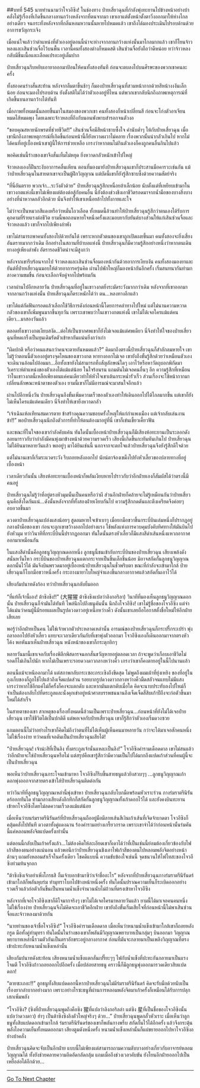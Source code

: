 ##บทที่ 545 นายท่านนามว่าโจวอีซิง!
ในช่องทาง ป๋ายเสี่ยวฉุนที่กำลังพุ่งทะยานไปข้างหน้าอย่างบ้าคลั่งไม่รู้เรื่องที่เกิดขึ้นกลางลานกว้างหลังจากที่ตนจากมา เขาเอาแต่ตั้งหน้าตั้งตาวิ่งออกมาให้ห่างไกลอย่างเดียว จนกระทั่งหลังจากที่กลิ่นหอมหวานนั้นหายไปหมดแล้ว เขาถึงได้มองประเมินไปรอบด้านด้วยอาการขวัญกระเจิง

เมื่อแน่ใจแล้วว่าตำแหน่งที่ตัวเองอยู่ตอนนี้น่าจะห่างจากลานกว้างแห่งนั้นมาไกลมากแล้ว เขาก็โยนจ้าวหลงและเสินซ่วนจื่อไว้บนพื้น เวลานี้คนทั้งสองต่างก็หมดสติ เสินซ่วนจื่อยังถือว่าดีหน่อย ทว่าจ้าวหลงกลับมีชิ้นเนื้อและเลือดเปรอะอยู่เต็มปาก

ป๋ายเสี่ยวฉุนรีบหยิบเอายาออกมาป้อนให้คนทั้งสองทันที ก่อนจะตบลงไปบนศีรษะของพวกเขาคนละครั้ง

ทั้งสองคนร่างสั่นสะท้าน หลังจากลืมตาขึ้นช้าๆ ก็มองป๋ายเสี่ยวฉุนที่สวมหน้ากากด้วยสีหน้างงงันเล็กน้อย ก่อนจะมองไปรอบด้าน ยังตั้งสติไม่ได้ว่าตัวเองอยู่ที่ไหน แต่พวกเขากลับนึกถึงภาพเหตุการณ์ที่เกิดขึ้นบนลานกว้างได้ทันที

เมื่อภาพทั้งหมดนั้นลอยขึ้นมาในสมองของพวกเขา คนทั้งสองก็หน้าเปลี่ยนสี ก่อนจะโก่งตัวอาเจียนหมดไส้หมดพุง โดยเฉพาะจ้าวหลงที่ถึงกับนอนพังพาบสำรอกจนตัวงอ

“ขอบคุณสหายนักพรตที่ช่วยชีวิต!!” เสินซ่วนจื่อมีสีหน้าซาบซึ้งใจ คำนับต่ำๆ ให้กับป๋ายเสี่ยวฉุน เมื่อเขานึกถึงภาพเหตุการณ์ที่เกิดขึ้นก่อนหน้านี้ก็ยังหวาดผวาไม่คลาย เรื่องพวกนั้นน่ากลัวเกินไป หากไม่ได้คนที่อยู่เบื้องหน้าเขาผู้นี้ให้การช่วยเหลือ เกรงว่าหากตนไม่กินตัวเองก็คงถูกคนอื่นกินไปแล้ว

พอคิดเช่นนี้ร่างของเขาจึงสั่นเทิ้มไม่หยุด ยิ่งหวาดกลัวหนักเข้าไปใหญ่

จ้าวหลงเองก็ฝืนระงับอาการคลื่นเหียน ตอนที่มองมายังป๋ายเสี่ยวฉุนเขาก็ประสานมือคารวะเช่นกัน แม้ว่าป๋ายเสี่ยวฉุนในสายตาเขาจะเป็นผู้ฝึกวิญญาณ แต่บัดนี้เขาก็ยังรู้สึกซาบซึ้งด้วยความสัตย์จริง

“ที่นี่อันตราย พวกเจ้า...ระวังตัวด้วย” ป๋ายเสี่ยวฉุนรู้สึกเหนื่อยล้าเล็กน้อย นับตั้งแต่ที่เหยียบเข้ามาในเขาวงกตแห่งนี้เขาไม่เพียงแต่ต้องต่อสู้กับคนอื่น นี่ยังต้องช่วงชิงเอาชีวิตรอดมาจากน้ำมือของบางสิ่งบางอย่างที่น่าหวาดกลัวอีกด้วย นั่นจึงทำให้เขาเหนื่อยล้าไปทั้งกายและใจ

ไม่ว่าจะเป็นหมวกสีแดงหรือว่าหมั่นโถวเลือด ทั้งหมดนี้ล้วนทำให้ป๋ายเสี่ยวฉุนรู้สึกว่าตนเองได้รับการคุกคามที่ร้ายแรงต่อชีวิต ยามนี้พอถอนหายใจหนึ่งครั้งและมอบยากับยันต์บางส่วนให้แก่เสินซ่วนจื่อและจ้าวหลงแล้ว เขาก็จากไปเพียงลำพัง

เขาไม่สามารถพาคนทั้งสองไปด้วยกันได้ เพราะหากตัวตนของเขาถูกเปิดเผยขึ้นมา คนทั้งสองจะยิ่งเสี่ยงอันตรายมากกว่าเดิม อีกอย่างในสถานที่บ้าบอแห่งนี้ ป๋ายเสี่ยวฉุนก็มีความรู้สึกอย่างหนึ่งว่าหากตนเดินทางอยู่เพียงลำพัง อัตรารอดชีวิตน่าจะมีสูงกว่า

หลังจากเขารีบร้อนจากไป จ้าวหลงและเสินซ่วนจื่อมองหน้ากันด้วยอาการเงียบงัน คนทั้งสองมองยาและยันต์ที่ป๋ายเสี่ยวฉุนมอบให้ด้วยอาการครุ่นคิด ผ่านไปพักใหญ่ก็มองหน้ากันอีกครั้ง เริ่มสนทนากันท่ามกลางความขมขื่น ก่อนจะเลือกจับคู่จากไปพร้อมกัน

เวลาผ่านไปอีกหลายวัน ป๋ายเสี่ยวฉุนที่อยู่ในเขาวงกตยิ่งระมัดระวังมากกว่าเดิม หลังจากที่เขาออกมาจากลานกว้างแห่งนั้น ป๋ายเสี่ยวฉุนก็ตระหนักได้ว่า ตน...หลงทางอีกแล้ว

เขาได้แต่กัดฟันกรอดแล้วเลือกใช้วิธีการดังก่อนหน้านี้โดยการคลำทางไปใหม่ แต่ไม่นานความหวาดกลัวของเขาก็เพิ่มพูนมากขึ้นทุกวัน เพราะเขาพบว่าในเขาวงกตแห่งนี้ เขาไม่ได้เจอใครแม้แต่คนเดียว...มาสองวันแล้ว

ตลอดทั้งเขาวงกตเงียบสงัด...ต่อให้เป็นซากศพเขาก็ยังไม่เจอแม้แต่ศพเดียว นี่จึงทำให้ใจของป๋ายเสี่ยวฉุนที่หดเกร็งเป็นทุนเดิมรัดตัวเข้าหากันแน่นยิ่งกว่าเก่า

“ผิดปกติ หรือว่าคนแสนกว่าคนจะตายกันหมดแล้ว?” คิดมาถึงตรงนี้ป๋ายเสี่ยวฉุนก็สำลักลมหายใจ เขาไม่รู้ว่าตอนนี้ตัวเองอยู่ตรงจุดไหนของเขาวงกต หาทางออกไม่เจอ เขายังถึงขั้นรู้สึกด้วยว่าเหมือนตัวเองจะเดินวนอ้อมไปอ้อมมา...อีกทั้งเขายังไม่สามารถทิ้งสัญลักษณ์ใดๆ เอาไว้หรือหาวัตถุบอกพิกัดมาวิเคราะห์ตำแหน่งของตัวเองได้แม้แต่น้อย ในใจร้อนรน แถมดันไม่เจอคนอื่นๆ อีก ความรู้สึกที่เหมือนว่าในเขาวงกตนี้เหลือเพียงตนแค่คนเดียวทำให้หัวใจเขาเต้นกระหน่ำรัวเร็ว ส่วนเรื่องจะใช้หน้ากากมาเปลี่ยนลักษณะหน้าตาของตัวเอง ยามนี้เขาก็ไม่มีอารมณ์จะมาสนใจอีกแล้ว

ผ่านไปอีกหนึ่งวัน ป๋ายเสี่ยวฉุนถึงขั้นเพิ่มความเร็วของตัวเองทำให้เดินออกไปได้ไกลมากขึ้น แต่เขาก็ยังไม่เห็นใครแม้แต่คนเดียว นี่จึงทำให้เขายิ่งหวาดกลัว

“เจ้าเฉินเห้อเทียนสมควรตาย ข้าสร้างคุณความชอบครั้งใหญ่ให้แก่กำแพงเมือง แต่เจ้ากลับเล่นงานข้า!!” พอป๋ายเสี่ยวฉุนนึกถึงตัวการที่ทำให้ตนต้องมาอยู่ที่นี่ เขาก็เข่นเขี้ยวเคี้ยวฟัน

และขณะที่ในใจของเขากำลังคับแค้น ทันใดนั้นเบื้องหน้าป๋ายเสี่ยวฉุนก็มีเสียงห้อทะยานเป็นระลอกดังลอยมาราวกับว่ากำลังมีคนพุ่งมาข้างหน้าด้วยความรวดเร็ว เสียงนี้เกิดขึ้นกะทันหันเกินไป ป๋ายเสี่ยวฉุนไม่ได้ยินมาหลายวันแล้ว พออยู่ๆ มาได้ยินเช่นนี้ นอกจากจะตกใจแล้วป๋ายเสี่ยวฉุนจึงยังรู้สึกดีใจด้วย

แต่ไม่นานเขาก็เริ่มระแวดระวัง รีบถอยหลังออกไป นัยน์ตาจ้องเขม็งไปยังหัวเลี้ยวของปลายทางที่อยู่เบื้องหน้า

เวลาเดียวกันนั้น เสียงห้อทะยานเบื้องหน้าก็พลันเงียบหายไปราวกับว่าอีกฝ่ายเองก็สัมผัสได้ว่าตรงนี้มีคนอยู่

ป๋ายเสี่ยวฉุนไม่รู้ว่าที่อยู่ตรงหัวมุมนั้นเป็นคนหรือว่าผี ส่วนอีกฝ่ายก็คล้ายจะไม่รู้เหมือนกันว่าป๋ายเสี่ยวฉุนคือสิ่งใดกันแน่...ดังนั้นหลังจากที่ทั้งสองฝ่ายเงียบกันไป ความรู้สึกกดดันและตึงเครียดจึงค่อยๆ อบอวลขึ้นมา

ดวงตาป๋ายเสี่ยวฉุนเปล่งแสงน้อยๆ สูดลมหายใจเข้าเบาๆ เมื่อยกมือขวาขึ้นกระบี่บินเล่มหนึ่งก็ปรากฏอยู่กลางฝ่ามือของเขา ก่อนจะถูกเขาขว้างออกไปอย่างแรง ใช้พลังแห่งการควบคุมบังคับทิศทางให้มันบินไปยังหัวมุม ทว่าวินาทีที่กระบี่บินนี้ปรากฏออกมา ทันใดนั้นตรงหัวเลี้ยวก็มีแสงสีดำเส้นหนึ่งแหวกอากาศออกมาเหมือนกัน

ในแสงสีดำนั้นคือลูกธนูวิญญาณดอกหนึ่ง ลูกธนูนี้ชนเข้ากับกระบี่บินของป๋ายเสี่ยวฉุน เสียงเพล้งดังสนั่นหวั่นไหว กระบี่บินของป๋ายเสี่ยวฉุนแตกกระจายเป็นชิ้นเล็กชิ้นน้อย มิอาจสกัดกั้นลูกธนูวิญญาณดอกนั้นไว้ได้ มันจึงบินพรวดมาอยู่เบื้องหน้าป๋ายเสี่ยวฉุนในชั่วพริบตา ขณะที่กำลังจะเข้ามาใกล้ ป๋ายเสี่ยวฉุนก็โบกมือขวาหนึ่งครั้ง กระถางมายาใบใหญ่จำแลงขึ้นกลางอากาศแล้วสกัดกั้นเอาไว้ได้

เสียงกัมปนาทดังก้อง ทว่าป๋ายเสี่ยวฉุนกลับยิ้มออก

“ที่แท้ก็เจ้านี้เอง! ต้าซิงซิง!!” (大猩猩 ต้าซิงซิงแปลว่าลิงกอริลา) วินาทีที่มองเห็นลูกธนูวิญญาณดอกนั้น ป๋ายเสี่ยวฉุนก็จำมันได้ทันที ไพล่นึกไปถึงธนูคันนั้น นึกถึงโจวอีซิง! เขาไม่รู้ชื่อของโจวอีซิง แต่จำได้แม่นว่าคนผู้นี้มีรอยแผลเป็นรูปดวงดาวอยู่เหนือหว่างคิ้ว ดังนั้นเขาเลยถือโอกาสตั้งชื่อใหม่ให้อีกฝ่ายเสียเลย

พอรู้ว่าอีกฝ่ายเป็นคน ไม่ใช่เจ้าพวกตัวประหลาดเหล่านั้น อารมณ์ของป๋ายเสี่ยวฉุนก็กระปรี้กระเปร่า พุ่งถลาออกไปยังหัวเลี้ยว แทบจะเวลาเดียวกันกับที่เขาพุ่งตัวออกมา โจวอีซิงเองก็เดินออกมาจากตรงหัวโค้ง พอหันมาเห็นป๋ายเสี่ยวฉุน หนังหน้าของเขาก็กระตุกยิกๆ

หลายวันมานี้เขาเจอกับเรื่องพิลึกพิสดารจนอกสั่นขวัญหายอยู่ตลอดเวลา ถ้าจะพูดว่าเกือบเอาชีวิตไม่รอดก็ไม่เกินไปนัก หากไม่เป็นเพราะรอยดวงดาวกลางหว่างคิ้ว เกรงว่าเขาก็คงตายอยู่ในนี้ไปนานแล้ว

ตอนนี้แม้จะหนีออกมาได้ แต่สภาพกลับกระเซอะกระเซิงถึงขีดสุด ไม่พูดถึงผมเผ้าที่ยุ่งเหยิง ของที่อยู่ในถุงเก็บของก็ถูกใช้ไปแล้วถึงเจ็ดแปดส่วน รอยบากรูปดวงดาวกลางหว่างคิ้วมืดสลัวจนแทบไม่มีแสง เกรงว่าหากใช้อีกแค่ไม่ก็ครั้งก็คงจะแตกดับ และหากมันแตกดับเมื่อใด คิดจะนาบประทับลงไปใหม่ก็จำเป็นต้องกลับไปที่ตระกูลและนั่งคุกเข่าอยู่หน้าศาลบรรพชนนานถึงเจ็ดเจ็ดสี่สิบเก้าปีถึงจะก่อตัวขึ้นมาใหม่ได้สำเร็จ

ในสายตาของเขา สาเหตุของเรื่องทั้งหมดนี้ล้วนเป็นเพราะป๋ายเสี่ยวฉุน...ก่อนหน้าที่ยังไม่ได้เจอป๋ายเสี่ยวฉุน เขาใช้ชีวิตได้เป็นปกติดี แต่พอเจอกับป๋ายเสี่ยวฉุน เขาก็รู้สึกว่าตัวเองเริ่มดวงซวย

แถมตอนนี้ไม่ว่าอย่างไรเขาก็คิดไม่ถึงว่าตนที่ไม่ได้เห็นผู้เห็นคนมาหลายวัน กว่าจะได้มาเจอสักคนหนึ่งไม่ใช่เรื่องง่าย ทว่าคนที่เจอดันเป็นป๋ายเสี่ยวฉุนเสียได้!

“ป๋ายเสี่ยวฉุน! เจ้าน่ะสิที่เป็นลิง ทั้งตระกูลเจ้านั่นแหละเป็นลิง!” โจวอีซิงคำรามเดือดดาล เขาไม่สนแล้วว่าอีกฝ่ายจะใช่ป๋ายเสี่ยวฉุนหรือไม่ แต่สรุปคือเขารู้สึกว่ามีความเป็นไปได้มากถึงแปดเก้าส่วนที่คนผู้นี้จะเป็นป๋ายเสี่ยวฉุน

พอเห็นว่าป๋ายเสี่ยวฉุนกระโจนเข้ามาหา โจวอีซิงก็รีบขึ้นสายธนูแล้วยิงสวบๆๆ ...ลูกธนูวิญญาณเก้าดอกพุ่งออกจากสายตรงเข้าใส่ป๋ายเสี่ยวฉุนติดต่อกัน

ทว่าวินาทีที่ลูกธนูวิญญาณเหล่านี้พุ่งเข้าหา ป๋ายเสี่ยวฉุนกลับโบกมือพร้อมหัวเราะร่วน กางร่มราตรีนิรันดร์ออกทันใด ท่ามกลางเสียงดังอึกทึกก็สกัดกั้นลูกธนูวิญญาณทั้งเก้าดอกไว้ได้ และยังคงบินทะยานเข้าหาโจวอีซิงโดยไม่ลดความเร็วลงแม้แต่น้อย

เมื่อเห็นว่าบนร่มราตรีนิรันดร์ที่ป๋ายเสี่ยวฉุนถืออยู่มือมีลายเส้นสีเงินเก้าเส้นที่เจิดจ้าบาดตา โจวอีซิงก็คลุ้มคลั่งไปทันที ดวงตาทั้งคู่แดงฉาน ร้องคำรามอย่างเกรี้ยวกราด เพราะเขาจำได้ว่าก่อนหน้านั้นร่มคันนี้แค่หลอมพลังจิตแปดครั้งเท่านั้น

แต่ตอนนี้กลับเป็นเก้าครั้งแล้ว...ไม่ต้องคิดให้ละเอียดเขาก็เดาได้ว่าที่เป็นเช่นนี้ย่อมต้องเกี่ยวข้องกับไฟเก้าสีของตนอย่างแน่นอน แล้วพอนึกว่าป๋ายเสี่ยวฉุนชิงเอาไฟเก้าสีของตนไปหลอมพลังจิตอย่างหน้าด้านๆ แถมยังหลอมสำเร็จในครั้งเดียว โชคดีแบบนี้ ความขับข้องใจเช่นนี้ จุดชนวนให้ไฟโทสะของโจวอีซิงท่วมท้นจุกอก

“ต้าซิงซิงเจ้าอย่าเพิ่งโกรธสิ งั้นเจ้าบอกข้ามาซิว่าเจ้าชื่ออะไร” หลังจากที่ป๋ายเสี่ยวฉุนกางร่มราตรีนิรันดร์เข้ามาใกล้ก็พลันหุบร่ม ทำมุทราโบกไปข้างหน้าหนึ่งครั้ง ทันใดนั้นปราณความเย็นก็ระเบิดออกอย่างรวดเร็วแล้วก่อตัวกันขึ้นเป็นหนามน้ำแข็งจำนวนนับไม่ถ้วนที่ตรงเข้าหาโจวอีซิง

หลังจากที่เจอโจวอีซิงเขาก็ดีใจมากจริงๆ เขาไม่ได้เจอใครมาหลายวันแล้ว ยามนี้ได้มาเจอคนคนหนึ่งไม่ใช่เรื่องง่าย ป๋ายเสี่ยวฉุนจึงไม่คิดจะเอาชีวิตอีกฝ่าย เขายังถึงขั้นเริ่มเสียใจที่ก่อนหน้านี้ไม่พาเสินซ่วนจื่อและจ้าวหลงมาด้วยกัน

“นายท่านของเจ้าชื่อโจวอีซิง!” โจวอีซิงคำรามเดือดดาล เมื่อเห็นว่าหนามน้ำแข็งเข้ามาใกล้เขาก็ถอยหลังกรูด มือทั้งคู่ทำมุทรา ทันใดนั้นในร่างของเขาก็พลันมีวิญญาณพยาบาทเป็นกลุ่มๆ บินออกมา วิญญาณพยาบาทเหล่านี้รวมตัวกันเป็นตราอักขระอยู่กลางอากาศ ก่อนที่มันจะกลายมาเป็นเพลิงวิญญาณที่ตรงเข้าปะทะกับหนามน้ำแข็งเหล่านั้น

เสียงกัมปนาทดังสะท้อน เสียงหนามน้ำแข็งแตกลั่นเปรี๊ยะๆๆ ไฟกับน้ำแข็งที่ปะทะกันกลายมาเป็นแรงโจมตี โจวอีซิงก้าวถอยออกไปอีกครั้ง เมื่อปล่อยสายธนู คราวนี้ก็มีลูกธนูพุ่งออกมารวดเดียวสิบแปดดอก!

“ตายซะเถอะ!!” ลูกธนูทั้งสิบแปดดอกนี้หากป๋ายเสี่ยวฉุนไม่มีร่มราตรีนิรันดร์ คิดจะรับมือด้วยนับเป็นเรื่องยากลำบากอย่างมาก เพราะอย่างไรซะธนูที่ผ่านการหลอมพลังจิตมาเก้าครั้งก็เหมือนได้รับการปลุกเสกเพิ่มพลัง

“โจวอีซิง? (ซิงที่ป๋ายเสี่ยวฉุนพูดถึงคือซิง 猩ที่แปลว่าลิงกอริลล่า แต่ซิง 星ที่เป็นชื่อของโจวอีซิงนั้นแปลว่าดวงดาว) ฮ่าๆ เป็นต้าซิงซิงลิงตัวใหญ่จริงๆ ด้วย...” ป๋ายเสี่ยวฉุนพูดกลั้วหัวเราะ เมื่อเห็นว่าลูกธนูทั้งสิบแปดดอกเข้ามาใกล้ ร่มราตรีนิรันดร์ของเขาก็พลันกางพรึ่บ สกัดกั้นไว้ได้อีกครั้ง แล้วจึงกระตุ้นพลังไอความเย็นทั้งหมดออกมา เสียงตูมดังหนึ่งครั้ง หนามน้ำแข็งเหล่านั้นก็แผ่ขยายออกไปหาโจวอีซิงอย่างบ้าคลั่ง

ป๋ายเสี่ยวฉุนคิดจะจับเป็นอีกฝ่าย แบบนี้ไม่เพียงแต่สามารถถามความลับบางอย่างเกี่ยวกับอาจารย์หลอมวิญญาณได้ ทั้งยังช่วยคลายความอึดอัดกลัดกลุ้ม แถมเมื่อถึงช่วงเวลาคับขัน ยังโยนอีกฝ่ายออกไปเป็นเหยื่อล่อได้อีกด้วย...

------


[Go To Next Chapter]( ./168.md)